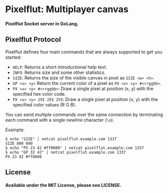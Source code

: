 Pixelflut: Multiplayer canvas
===============================
#### Pixelflut Socket server in GoLang.

Pixelflut Protocol
------------------

Pixelflut defines four main commands that are always supported to get you started:

* `HELP`: Returns a short introductional help text.
* `INFO`: Returns size and some other statistics. 
* `SIZE`: Returns the size of the visible canvas in pixel as `SIZE <w> <h>`.
* `GP <x> <y>` Return the current color of a pixel as `PX <x> <y> #<rrggbb>`. 
* `PX <x> <y> #<rrggbb>`: Draw a single pixel at position (x, y) with the specified hex color code.
* `PX <x> <y> 255 255 255`: Draw a single pixel at position (x, y) with the specified color values (R G B).

You can send multiple commands over the same connection by terminating each command with a single newline character (`\n`).

Example:

    $ echo "SIZE" | netcat pixelflut.example.com 1337
    SIZE 800 600
    $ echo "PX 23 42 #ff8000" | netcat pixelflut.example.com 1337
    $ echo "GP 32 42" | netcat pixelflut.example.com 1337
    PX 23 42 #ff8000


## License
#### Available under the MIT License, please see LICENSE.
